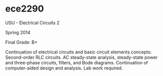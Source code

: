 # ece2290
USU - Electrical Circuits 2

Spring 2014

Final Grade: B+

Continuation of electrical circuits and basic circuit elements concepts: Second-order RLC circuits. AC steady-state analysis, steady-state power and three-phase circuits, filters, and Bode diagrams. Continuation of computer-aided design and analysis. Lab work required.
